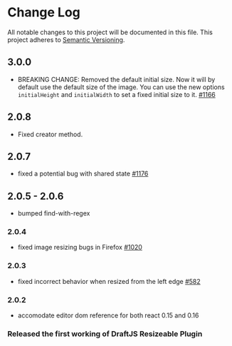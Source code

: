 # Change Log

All notable changes to this project will be documented in this file.
This project adheres to [Semantic Versioning](http://semver.org/).

## 3.0.0
- BREAKING CHANGE: Removed the default initial size. Now it will by default use the default size of the image. You can use the new options `initialHeight` and `initialWidth` to set a fixed initial size to it. [#1166](https://github.com/draft-js-plugins/draft-js-plugins/issues/1166)

## 2.0.8
- Fixed creator method.

## 2.0.7
- fixed a potential bug with shared state [#1176](https://github.com/draft-js-plugins/draft-js-plugins/issues/1176)

## 2.0.5 - 2.0.6
- bumped find-with-regex

### 2.0.4
- fixed image resizing bugs in Firefox [#1020](https://github.com/draft-js-plugins/draft-js-plugins/issues/1020)

### 2.0.3
- fixed incorrect behavior when resized from the left edge [#582](https://github.com/draft-js-plugins/draft-js-plugins/issues/582)

### 2.0.2
- accomodate editor dom reference for both react 0.15 and 0.16

### Released the first working of DraftJS Resizeable Plugin
